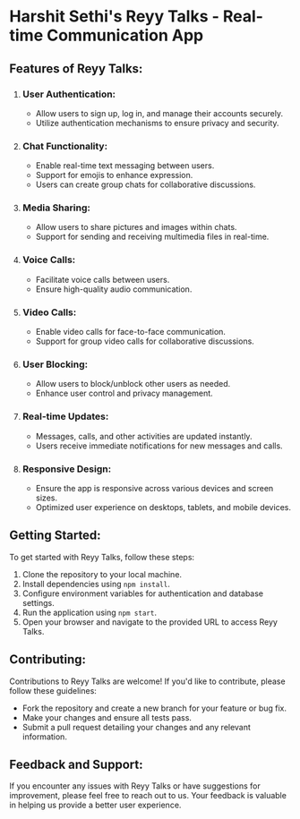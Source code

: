 <h1>Harshit Sethi's Reyy Talks - Real-time Communication App</h1>

<h2>Features of Reyy Talks:</h2>

<ol>
    <li>
        <h3>User Authentication:</h3>
        <ul>
            <li>Allow users to sign up, log in, and manage their accounts securely.</li>
            <li>Utilize authentication mechanisms to ensure privacy and security.</li>
        </ul>
    </li>
    <li>
        <h3>Chat Functionality:</h3>
        <ul>
            <li>Enable real-time text messaging between users.</li>
            <li>Support for emojis to enhance expression.</li>
            <li>Users can create group chats for collaborative discussions.</li>
        </ul>
    </li>
    <li>
        <h3>Media Sharing:</h3>
        <ul>
            <li>Allow users to share pictures and images within chats.</li>
            <li>Support for sending and receiving multimedia files in real-time.</li>
        </ul>
    </li>
    <li>
        <h3>Voice Calls:</h3>
        <ul>
            <li>Facilitate voice calls between users.</li>
            <li>Ensure high-quality audio communication.</li>
        </ul>
    </li>
    <li>
        <h3>Video Calls:</h3>
        <ul>
            <li>Enable video calls for face-to-face communication.</li>
            <li>Support for group video calls for collaborative discussions.</li>
        </ul>
    </li>
    <li>
        <h3>User Blocking:</h3>
        <ul>
            <li>Allow users to block/unblock other users as needed.</li>
            <li>Enhance user control and privacy management.</li>
        </ul>
    </li>
    <li>
        <h3>Real-time Updates:</h3>
        <ul>
            <li>Messages, calls, and other activities are updated instantly.</li>
            <li>Users receive immediate notifications for new messages and calls.</li>
        </ul>
    </li>
    <li>
        <h3>Responsive Design:</h3>
        <ul>
            <li>Ensure the app is responsive across various devices and screen sizes.</li>
            <li>Optimized user experience on desktops, tablets, and mobile devices.</li>
        </ul>
    </li>
</ol>

<h2>Getting Started:</h2>

<p>To get started with Reyy Talks, follow these steps:</p>

<ol>
    <li>Clone the repository to your local machine.</li>
    <li>Install dependencies using <code>npm install</code>.</li>
    <li>Configure environment variables for authentication and database settings.</li>
    <li>Run the application using <code>npm start</code>.</li>
    <li>Open your browser and navigate to the provided URL to access Reyy Talks.</li>
</ol>

<h2>Contributing:</h2>

<p>Contributions to Reyy Talks are welcome! If you'd like to contribute, please follow these guidelines:</p>

<ul>
    <li>Fork the repository and create a new branch for your feature or bug fix.</li>
    <li>Make your changes and ensure all tests pass.</li>
    <li>Submit a pull request detailing your changes and any relevant information.</li>
</ul>

<h2>Feedback and Support:</h2>

<p>If you encounter any issues with Reyy Talks or have suggestions for improvement, please feel free to reach out to us. Your feedback is valuable in helping us provide a better user experience.</p>
